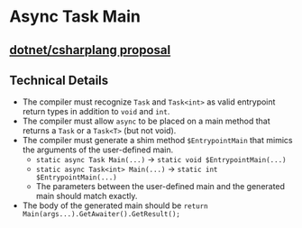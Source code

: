 # Async Task Main
## [dotnet/csharplang proposal](https://github.com/dotnet/csharplang/blob/master/proposals/async-main.md)

## Technical Details

* The compiler must recognize `Task` and `Task<int>` as valid entrypoint return types in addition to `void` and `int`.
* The compiler must allow `async` to be placed on a main method that returns a `Task` or a `Task<T>` (but not void).
* The compiler must generate a shim method `$EntrypointMain` that mimics the arguments of the user-defined main.
  * `static async Task Main(...)` -> `static void $EntrypointMain(...)`
  * `static async Task<int> Main(...)` -> `static int $EntrypointMain(...)`
  * The parameters between the user-defined main and the generated main should match exactly.
* The body of the generated main should be `return Main(args...).GetAwaiter().GetResult();`